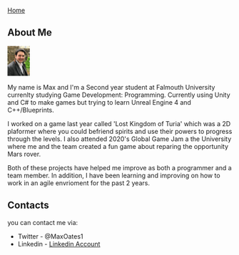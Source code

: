 <a href="https://virtualvortex.github.io/UtilityBaseAI/">Home</a>


## About Me 

<img class = "one" src="PictureOfMe.jpg" width="10%" height="10%" />

My name is Max and I'm a Second year student at Falmouth University currenlty studying Game Development: Programming. Currently using Unity and C# to make games but trying to learn Unreal Engine 4 and C++/Blueprints. 

I worked on a game last year called 'Lost Kingdom of Turia' which was a 2D plaformer where you could befriend spirits and use their powers to progress through the levels. I also attended 2020's Global Game Jam a the University where me and the team created a fun game about reparing the opportunity Mars rover.

Both of these projects have helped me improve as both a programmer and a team member. In addition, I have been learning and improving on how to work in an agile envrioment for the past 2 years.

## Contacts


you can contact me via:
<ul style="list-style-type:disc;">
  <li>
    Twitter - @MaxOates1
  </li>
  <li>
    Linkedin - <a href="https://www.linkedin.com/in/max-oates-8747a419a/">Linkedin Account</a>
  </li>
</ul>
